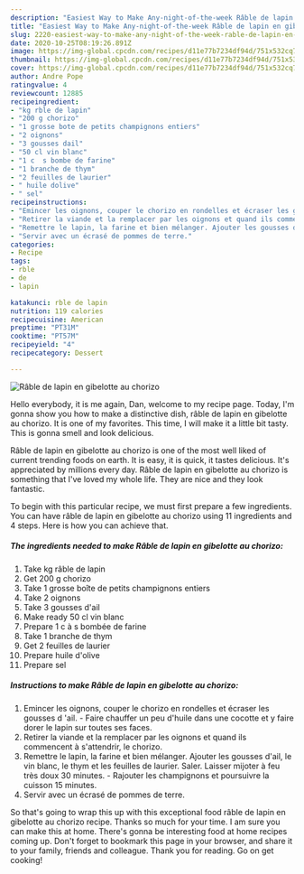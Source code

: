 ```yaml
---
description: "Easiest Way to Make Any-night-of-the-week Râble de lapin en gibelotte au chorizo"
title: "Easiest Way to Make Any-night-of-the-week Râble de lapin en gibelotte au chorizo"
slug: 2220-easiest-way-to-make-any-night-of-the-week-rable-de-lapin-en-gibelotte-au-chorizo
date: 2020-10-25T08:19:26.891Z
image: https://img-global.cpcdn.com/recipes/d11e77b7234df94d/751x532cq70/rable-de-lapin-en-gibelotte-au-chorizo-photo-principale-de-la-recette.jpg
thumbnail: https://img-global.cpcdn.com/recipes/d11e77b7234df94d/751x532cq70/rable-de-lapin-en-gibelotte-au-chorizo-photo-principale-de-la-recette.jpg
cover: https://img-global.cpcdn.com/recipes/d11e77b7234df94d/751x532cq70/rable-de-lapin-en-gibelotte-au-chorizo-photo-principale-de-la-recette.jpg
author: Andre Pope
ratingvalue: 4
reviewcount: 12885
recipeingredient:
- "kg rble de lapin"
- "200 g chorizo"
- "1 grosse bote de petits champignons entiers"
- "2 oignons"
- "3 gousses dail"
- "50 cl vin blanc"
- "1 c  s bombe de farine"
- "1 branche de thym"
- "2 feuilles de laurier"
- " huile dolive"
- " sel"
recipeinstructions:
- "Emincer les oignons, couper le chorizo en rondelles et écraser les gousses d &#39;ail. Faire chauffer un peu d&#39;huile dans une cocotte et y faire dorer le lapin sur toutes ses faces."
- "Retirer la viande et la remplacer par les oignons et quand ils commencent à s&#39;attendrir, le chorizo."
- "Remettre le lapin, la farine et bien mélanger. Ajouter les gousses d&#39;ail, le vin blanc, le thym et les feuilles de laurier. Saler. Laisser mijoter à feu très doux 30 minutes.  Rajouter les champignons et poursuivre la cuisson 15 minutes."
- "Servir avec un écrasé de pommes de terre."
categories:
- Recipe
tags:
- rble
- de
- lapin

katakunci: rble de lapin 
nutrition: 119 calories
recipecuisine: American
preptime: "PT31M"
cooktime: "PT57M"
recipeyield: "4"
recipecategory: Dessert

---
```



![Râble de lapin en gibelotte au chorizo](https://img-global.cpcdn.com/recipes/d11e77b7234df94d/751x532cq70/rable-de-lapin-en-gibelotte-au-chorizo-photo-principale-de-la-recette.jpg)

Hello everybody, it is me again, Dan, welcome to my recipe page. Today, I'm gonna show you how to make a distinctive dish, râble de lapin en gibelotte au chorizo. It is one of my favorites. This time, I will make it a little bit tasty. This is gonna smell and look delicious.

Râble de lapin en gibelotte au chorizo is one of the most well liked of current trending foods on earth. It is easy, it is quick, it tastes delicious. It's appreciated by millions every day. Râble de lapin en gibelotte au chorizo is something that I've loved my whole life. They are nice and they look fantastic.




To begin with this particular recipe, we must first prepare a few ingredients. You can have râble de lapin en gibelotte au chorizo using 11 ingredients and 4 steps. Here is how you can achieve that.

<!--inarticleads1-->

##### The ingredients needed to make Râble de lapin en gibelotte au chorizo:

1. Take kg râble de lapin
1. Get 200 g chorizo
1. Take 1 grosse boîte de petits champignons entiers
1. Take 2 oignons
1. Take 3 gousses d&#39;ail
1. Make ready 50 cl vin blanc
1. Prepare 1 c à s bombée de farine
1. Take 1 branche de thym
1. Get 2 feuilles de laurier
1. Prepare  huile d&#39;olive
1. Prepare  sel




<!--inarticleads2-->

##### Instructions to make Râble de lapin en gibelotte au chorizo:

1. Emincer les oignons, couper le chorizo en rondelles et écraser les gousses d &#39;ail. - Faire chauffer un peu d&#39;huile dans une cocotte et y faire dorer le lapin sur toutes ses faces.
1. Retirer la viande et la remplacer par les oignons et quand ils commencent à s&#39;attendrir, le chorizo.
1. Remettre le lapin, la farine et bien mélanger. Ajouter les gousses d&#39;ail, le vin blanc, le thym et les feuilles de laurier. Saler. Laisser mijoter à feu très doux 30 minutes.  - Rajouter les champignons et poursuivre la cuisson 15 minutes.
1. Servir avec un écrasé de pommes de terre.




So that's going to wrap this up with this exceptional food râble de lapin en gibelotte au chorizo recipe. Thanks so much for your time. I am sure you can make this at home. There's gonna be interesting food at home recipes coming up. Don't forget to bookmark this page in your browser, and share it to your family, friends and colleague. Thank you for reading. Go on get cooking!
